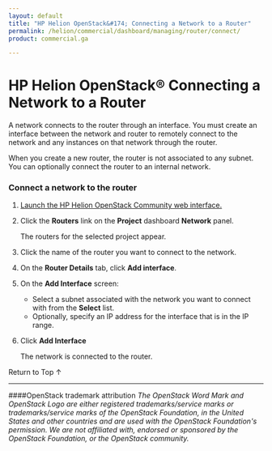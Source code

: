 ```yaml
---
layout: default
title: "HP Helion OpenStack&#174; Connecting a Network to a Router"
permalink: /helion/commercial/dashboard/managing/router/connect/
product: commercial.ga

---
```

<!--UNDER REVISION-->

<script>

function PageRefresh {
onLoad="window.refresh"
}

PageRefresh();

</script>

<!--
<p style="font-size: small;"> <a href="/helion/commercial/ga1/install/">&#9664; PREV</a> | <a href="/helion/commercial/ga1/install-overview/">&#9650; UP</a> | <a href="/helion/commercial/ga1/">NEXT &#9654;</a> </p>
-->

# HP Helion OpenStack&#174; Connecting a Network to a Router

A network connects to the router through an interface. You must create an interface between the network and router to remotely connect to the network and any instances on that network through the router.</p>

When you create a new router, the router is not associated to any subnet. You can optionally connect the router to an internal network. </p>

### Connect a network to the router ###

1. <a href="/helion/community/dashboard/login/">Launch the HP Helion OpenStack Community web interface.</a></p>

2. Click the <strong>Routers</strong> link on the <strong>Project</strong> dashboard <strong>Network</strong> panel.</p>

	The routers for the selected project appear. </p>

3. Click the name of the router you want to connect to the network.</p>

4. On the <strong>Router Details</strong> tab, click <strong>Add interface</strong>.</p>

5. On the <strong>Add Interface</strong> screen:</p>

	* Select a subnet associated with the network you 
want to connect with from the <strong>Select</strong> list.</li>
	* Optionally, specify an IP address for the interface that is in the IP range.</li>

6. Click <strong>Add Interface</strong> </p>

	The network is connected to the router.</p>

<a href="#top" style="padding:14px 0px 14px 0px; text-decoration: none;"> Return to Top &#8593; </a>


----
####OpenStack trademark attribution
*The OpenStack Word Mark and OpenStack Logo are either registered trademarks/service marks or trademarks/service marks of the OpenStack Foundation, in the United States and other countries and are used with the OpenStack Foundation's permission. We are not affiliated with, endorsed or sponsored by the OpenStack Foundation, or the OpenStack community.*